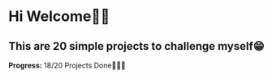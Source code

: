 # Hi Welcome👋🏼
## This are 20 simple projects to challenge myself😁


**Progress:** 18/20 Projects Done👩🏻‍💻
